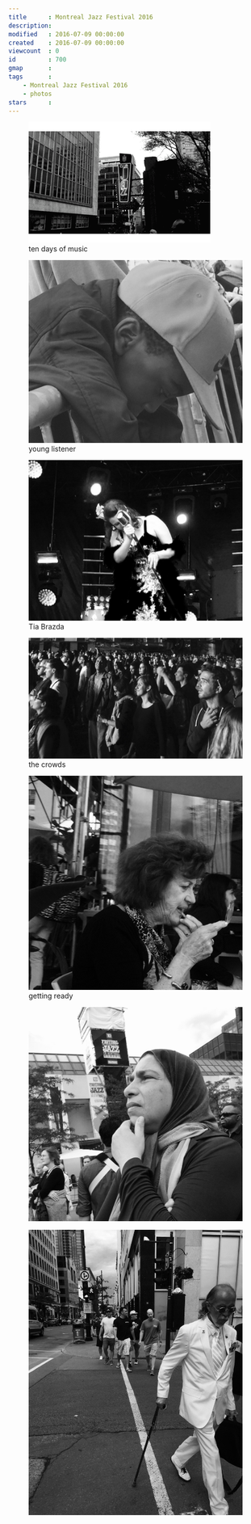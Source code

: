 ```yaml
---
title      : Montreal Jazz Festival 2016
description: 
modified   : 2016-07-09 00:00:00
created    : 2016-07-09 00:00:00
viewcount  : 0
id         : 700
gmap       : 
tags       :
    - Montreal Jazz Festival 2016
    - photos
stars      : 
---
```


<figure>
    <img src="img/jazz_anim.gif">
    <figcaption>ten days of music</figcaption>
</figure>

<figure>
    <img src="img/kid.jpg">
    <figcaption>young listener</figcaption>
</figure>

<figure>
    <img src="img/tia-brazda.jpg">
    <figcaption>Tia Brazda</figcaption>
</figure>

<figure>
    <img src="img/IMG_5973.jpg">
    <figcaption>the crowds</figcaption>
</figure>

<figure>
    <img src="img/IMG_6022.jpg">
    <figcaption>getting ready</figcaption>
</figure>

<figure>
    <img src="img/IMG_6076.jpg">
    <figcaption></figcaption>
</figure>

<figure>
    <img src="img/style.jpg">
    <figcaption></figcaption>
</figure>